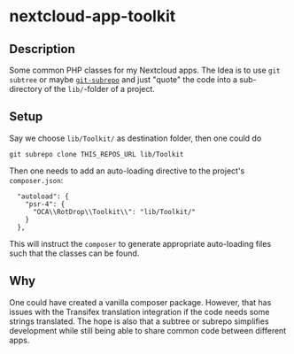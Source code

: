 # nextcloud-app-toolkit

## Description

Some common PHP classes for my Nextcloud apps. The Idea is to use `git
subtree` or maybe
[`git-subrepo`](https://github.com/ingydotnet/git-subrepo) and just
"quote" the code into a sub-directory of the `lib/`-folder of a
project.

## Setup

Say we choose `lib/Toolkit/` as destination folder, then one could do
```
git subrepo clone THIS_REPOS_URL lib/Toolkit
```

Then one needs to add an auto-loading directive to the project's `composer.json`:
```
  "autoload": {
    "psr-4": {
      "OCA\\RotDrop\\Toolkit\\": "lib/Toolkit/"
    }
  },

```

This will instruct the `composer` to generate appropriate auto-loading
files such that the classes can be found.

## Why

One could have created a vanilla composer package. However, that has
issues with the Transifex translation integration if the code needs
some strings translated. The hope is also that a subtree or subrepo
simplifies development while still being able to share common code
between different apps.
